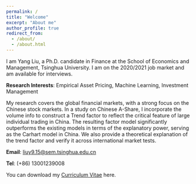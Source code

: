 ```yaml
---
permalink: /
title: "Welcome"
excerpt: "About me"
author_profile: true
redirect_from: 
  - /about/
  - /about.html
---
```


I am Yang Liu, a Ph.D. candidate in Finance at the School of Economics and Management, Tsinghua University. I am on the 2020/2021 job market and am available for interviews.

**Research Interests**: Empirical Asset Pricing, Machine Learning, Investment Management

My research covers the global financial markets, with a strong focus on the Chinese stock markets.
In a study on Chinese A-Share, I incorporate the volume info to construct a Trend factor to
reflect the critical feature of large individual trading in China.
The resulting factor model significantly outperforms the existing models in terms of the explanatory power, 
serving as the Carhart model in China. 
We also provide a theoretical explanation of the trend factor and verify it across international market tests. 




**Email**: liuy9.15@sem.tsinghua.edu.cn

**Tel**: (+86) 13001239008

You can download my [Curriculum Vitae](https://yangliu-finance.github.io/files/CV_YangLiu_TsinghuaSEM_Nov2020.pdf) here. 
 
